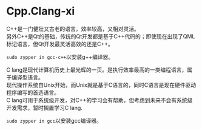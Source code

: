 # Cpp.Clang-xi

C++是一门健壮又古老的语言，效率较高，又相对灵活。  
另外C++是Qt的基础，传统的Qt开发都是基于C++代码的；即使现在出现了QML标记语言，但Qt开发最灵活高效的还是C++。  

`sudo zypper in gcc-c++`以安装g++编译器。

C lang是现代计算机历史上最光辉的一页。是执行效率最高的一类编程语言，属于编译型语言。  
现代操作系统自Unix开始，而Unix就是基于C语言的，同时C语言是现在硬件驱动程序编写的首选语言。  
C lang可用于系统级开发，对C++的学习会有帮助，但考虑到未来不会有系统级开发需求，暂时搁置学习C lang.  

`sudo zypper in gcc`以安装gcc编译器。
